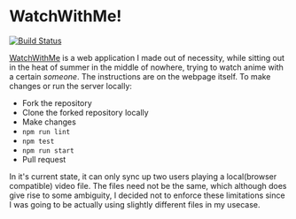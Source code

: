 # WatchWithMe!
[![Build Status](https://travis-ci.com/ssd71/watchwithme.svg?branch=master)](https://travis-ci.com/ssd71/watchwithme)


[WatchWithMe](https://binge-together.herokuapp.com/) is a web application I made out of necessity, while sitting out in the heat of summer in the middle of nowhere, trying to watch anime with a certain _someone_. The instructions are on the webpage itself. To make changes or run the server locally:

- Fork the repository
- Clone the forked repository locally
- Make changes
- `npm run lint`
- `npm test`
- `npm run start`
- Pull request

In it's current state, it can only sync up two users playing a local(browser compatible) video file. The files need not be the same, which although does give rise to some ambiguity, I decided not to enforce these limitations since I was going to be actually using slightly different files in my usecase.
